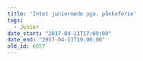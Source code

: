 ```yaml
---
title: 'Intet juniormøde pga. påskeferie'
tags:
  - Junior
date_start: "2017-04-11T17:00:00"
date_end: "2017-04-11T19:00:00"
old_id: 6657
---
```

